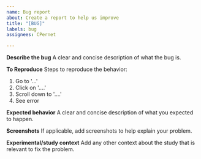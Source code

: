 ```yaml
---
name: Bug report
about: Create a report to help us improve
title: "[BUG]"
labels: bug
assignees: CPernet

---
```


**Describe the bug**
A clear and concise description of what the bug is.

**To Reproduce**
Steps to reproduce the behavior:
1. Go to '...'
2. Click on '....'
3. Scroll down to '....'
4. See error

**Expected behavior**
A clear and concise description of what you expected to happen.

**Screenshots**
If applicable, add screenshots to help explain your problem.

**Experimental/study context**
Add any other context about the study that is relevant to fix the problem.
